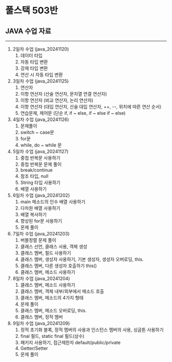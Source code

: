 # 풀스택 503반
## JAVA 수업 자료

---

1. 2일차 수업 (java_20241120)
   1. 데이터 타입
   2. 자동 타입 변환
   3. 강제 타입 변환
   4. 연산 시 자동 타입 변환
2. 3일차 수업 (java_20241125)
   1. 연산자
   2. 이항 연산자 (산술 연산자, 문자열 연결 연산자)
   3. 이항 연산자 (비교 연산자, 논리 연산자)
   4. 이항 연산자 (대입 연산자, 산술 대입 연산자, ++, --, 위치에 따른 연산 순서)
   5. 연습문제, 제어문 (단순 if, if ~ else, if ~ else if ~ else)
3. 4일차 수업 (java_20241126)
   1. 문제풀이
   2. switch ~ case문
   3. for문
   4. while, do ~ while 문
4. 5일차 수업 (java_20241127)
	1. 중첩 반복문 사용하기
	2. 중첩 반복문 문제 풀이
	3. break/continue
	4. 참조 타입, null
	5. String 타입 사용하기
	6. 배열 사용하기
5. 6일차 수업 (java_20241202)
	1. main 메소드의 인수 배열 사용하기
	2. 다차원 배열 사용하기
	3. 배열 복사하기
	4. 향상된 for문 사용하기
	5. 문제 풀이
6. 7일차 수업 (java_20241203)
	1. 버블정렬 문제 풀이
	2. 클래스 선언, 클래스 사용, 객체 생성
	3. 클래스 멤버, 필드 사용하기
	4. 클래스 멤버, 생성자 사용하기, 기본 생성자, 생성자 오버로딩, this.
	5. 클래스 멤버, 다른 생성자 호출하기 this()
	6. 클래스 멤버, 메소드 사용하기
7. 8일차 수업 (java_20241204)
	1. 클래스 멤버, 메소드 사용하기
	2. 클래스 멤버, 객체 내부/외부에서 메소드 호출
	3. 클래스 멤버, 메소드의 4가지 형태
	4. 문제 풀이
	5. 클래스 멤버, 메소드 오버로딩, this.
	6. 클래스 멤버, 정적 멤버
8. 9일차 수업 (java_20241209)
	1. 정적 초기화 블록, 정적 멤버의 사용과 인스턴스 멤버의 사용, 싱글톤 사용하기
	2. final 필드, static final 필드(상수)
	3. 패키지 사용하기, 접근제한자 default/public/private
	4. Getter/Setter
	5. 문제 풀이
	